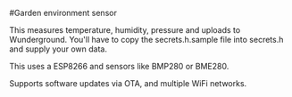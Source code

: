 #Garden environment sensor

This measures temperature, humidity, pressure and uploads to Wunderground.
You'll have to copy the secrets.h.sample file into secrets.h and supply your own data.

This uses a ESP8266 and sensors like BMP280 or BME280.

Supports software updates via OTA, and multiple WiFi networks.
